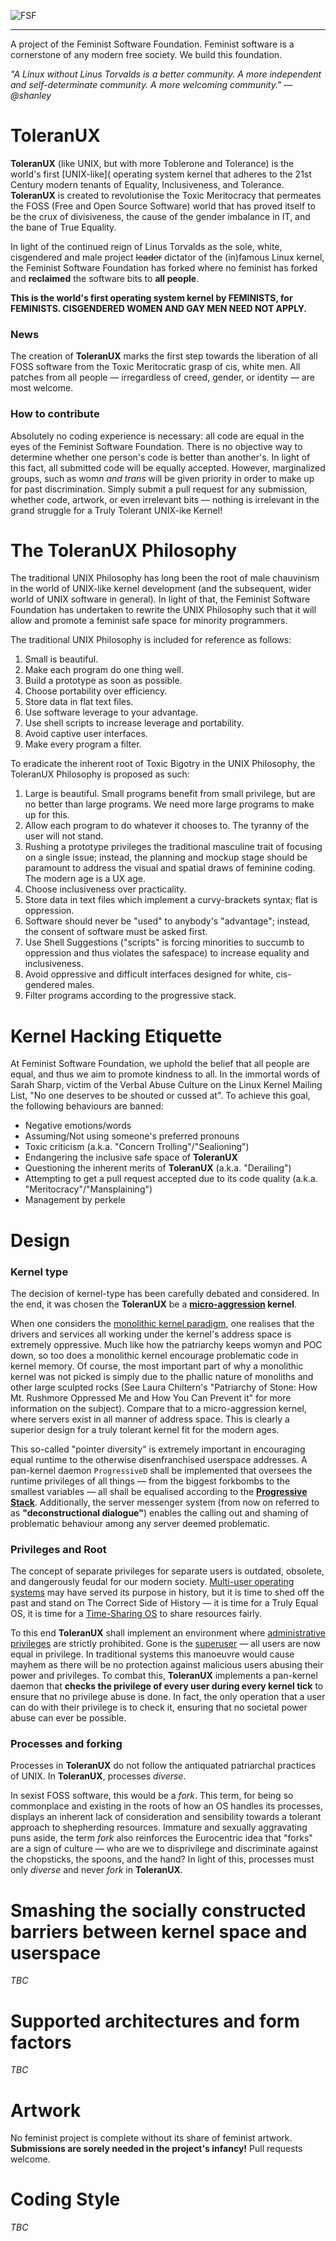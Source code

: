 
  ![FSF](http://i.imgur.com/ZhTU8r3.png)

***

A project of the Feminist Software Foundation. Feminist software is a cornerstone of any modern free society. We build this foundation.

*"A Linux without Linus Torvalds is a better community. A more independent and self-determinate community. A more welcoming community." — @shanley*

ToleranUX
===============

**ToleranUX** (like UNIX, but with more Toblerone and Tolerance) is the world's first [UNIX-like]( operating system kernel that adheres to the 21st Century modern tenants of Equality, Inclusiveness, and Tolerance.  **ToleranUX** is created to revolutionise the Toxic Meritocracy that permeates the FOSS (Free and Open Source Software) world that has proved itself to be the crux of divisiveness, the cause of the gender imbalance in IT, and the bane of True Equality.

In light of the continued reign of Linus Torvalds as the sole, white, cisgendered and male project ~~leader~~ dictator of the (in)famous Linux kernel, the Feminist Software Foundation has forked where no feminist has forked and **reclaimed** the software bits to **all people**.

**This is the world's first operating system kernel by FEMINISTS, for FEMINISTS.  CISGENDERED WOMEN AND GAY MEN NEED NOT APPLY.**

### News

The creation of **ToleranUX** marks the first step towards the liberation of all FOSS software from the Toxic Meritocratic grasp of cis, white men.  All patches from all people — irregardless of creed, gender, or identity — are most welcome.

### How to contribute

Absolutely no coding experience is necessary: all code are equal in the eyes of the Feminist Software Foundation.  There is no objective way to determine whether one person's code is better than another's. In light of this fact, all submitted code will be equally accepted.  However, marginalized groups, such as wom*n and trans* will be given priority in order to make up for past discrimination.  Simply submit a pull request for any submission, whether code, artwork, or even irrelevant bits — nothing is irrelevant in the grand struggle for a Truly Tolerant UNIX-ike Kernel!

The ToleranUX Philosophy
==========

The traditional UNIX Philosophy has long been the root of male chauvinism in the world of UNIX-like kernel development (and the subsequent, wider world of UNIX software in general).  In light of that, the Feminist Software Foundation has undertaken to rewrite the UNIX Philosophy such that it will allow and promote a feminist safe space for minority programmers.

The traditional UNIX Philosophy is included for reference as follows:


1. Small is beautiful.
2. Make each program do one thing well.
3. Build a prototype as soon as possible.
4. Choose portability over efficiency.
5. Store data in flat text files.
6. Use software leverage to your advantage.
7. Use shell scripts to increase leverage and portability.
8. Avoid captive user interfaces.
9. Make every program a filter.

To eradicate the inherent root of Toxic Bigotry in the UNIX Philosophy, the ToleranUX Philosophy is proposed as such:

1. Large is beautiful.  Small programs benefit from small privilege, but are no better than large programs.  We need more large programs to make up for this.
2. Allow each program to do whatever it chooses to.  The tyranny of the user will not stand.
3. Rushing a prototype privileges the traditional masculine trait of focusing on a single issue; instead, the planning and mockup stage should be paramount to address the visual and spatial draws of feminine coding.  The modern age is a UX age.
4. Choose inclusiveness over practicality.
5. Store data in text files which implement a curvy-brackets syntax; flat is oppression.
6. Software should never be "used" to anybody's "advantage"; instead, the consent of software must be asked first.
7. Use Shell Suggestions ("scripts" is forcing minorities to succumb to oppression and thus violates the safespace) to increase equality and inclusiveness.
8. Avoid oppressive and difficult interfaces designed for white, cis-gendered males.
9. Filter programs according to the progressive stack.

Kernel Hacking Etiquette
========================

At Feminist Software Foundation, we uphold the belief that all people are equal, and thus we aim to promote kindness to all.  In the immortal words of Sarah Sharp, victim of the Verbal Abuse Culture on the Linux Kernel Mailing List, "No one deserves to be shouted or cussed at".  To achieve this goal, the following behaviours are banned:

* Negative emotions/words
* Assuming/Not using someone's preferred pronouns
* Toxic criticism (a.k.a. "Concern Trolling"/"Sealioning")
* Endangering the inclusive safe space of **ToleranUX**
* Questioning the inherent merits of **ToleranUX** (a.k.a. "Derailing")
* Attempting to get a pull request accepted due to its code quality (a.k.a. "Meritocracy"/"Mansplaining")
* Management by perkele

Design
======

### Kernel type

The decision of kernel-type has been carefully debated and considered.  In the end, it was chosen the **ToleranUX** be a **[micro-aggression](http://en.wikipedia.org/wiki/Microaggression_theory) kernel**.

When one considers the [monolithic kernel paradigm](http://en.wikipedia.org/wiki/Monolithic_kernel), one realises that the drivers and services all working under the kernel's address space is extremely oppressive.  Much like how the patriarchy keeps womyn and POC down, so too does a monolithic kernel encourage problematic code in kernel memory.  Of course, the most important part of why a monolithic kernel was not picked is simply due to the phallic nature of monoliths and other large sculpted rocks (See Laura Chiltern's "Patriarchy of Stone:  How Mt. Rushmore Oppressed Me and How You Can Prevent it" for more information on the subject).  Compare that to a micro-aggression kernel, where servers exist in all manner of address space.  This is clearly a superior design for a truly tolerant kernel fit for the modern ages.

This so-called "pointer diversity" is extremely important in encouraging equal runtime to the otherwise disenfranchised userspace addresses.  A pan-kernel daemon `ProgressiveD` shall be implemented that oversees the runtime privileges of all things — from the biggest forkbombs to the smallest variables — all shall be equalised according to the [**Progressive Stack**](https://en.wikipedia.org/wiki/Progressive_stack).  Additionally, the server messenger system (from now on referred to as **"deconstructional dialogue"**) enables the calling out and shaming of problematic behaviour among any server deemed problematic.

### Privileges and Root

The concept of separate privileges for separate users is outdated, obsolete, and dangerously feudal for our modern society.  [Multi-user operating systems](https://en.wikipedia.org/wiki/Multi-user) may have served its purpose in history, but it is time to shed off the past and stand on The Correct Side of History — it is time for a Truly Equal OS, it is time for a [Time-Sharing OS](https://en.wikipedia.org/wiki/Time-sharing) to share resources fairly.

To this end **ToleranUX** shall implement an environment where [administrative privileges](http://en.wikipedia.org/wiki/Privilege_(computing)) are strictly prohibited.  Gone is the [superuser](http://en.wikipedia.org/wiki/Superuser) — all users are now equal in privilege.  In traditional systems this manoeuvre would cause mayhem as there will be no protection against malicious users abusing their power and privileges.  To combat this, **ToleranUX** implements a pan-kernel daemon that **checks the privilege of every user during every kernel tick** to ensure that no privilege abuse is done.  In fact, the only operation that a user can do with their privilege is to check it, ensuring that no societal power abuse can ever be possible.

### Processes and forking

Processes in **ToleranUX** do not follow the antiquated patriarchal practices of UNIX. In **ToleranUX**, processes *diverse*.

In sexist FOSS software, this would be a *fork*.  This term, for being so commonplace and existing in the roots of how an OS handles its processes, displays an inherent lack of consideration and sensibility towards a tolerant approach to shepherding resources.  Immature and sexually aggravating puns aside, the term *fork* also reinforces the Eurocentric idea that "forks" are a sign of culture — who are we to disprivilege and discriminate against the chopsticks, the spoons, and the hand?  In light of this, processes must only *diverse* and never *fork* in **ToleranUX**.

Smashing the socially constructed barriers between kernel space and userspace
=============================================================================

*TBC*

Supported architectures and form factors
========================================

*TBC*

Artwork
=======

No feminist project is complete without its share of feminist artwork.  **Submissions are sorely needed in the project's infancy!**  Pull requests welcome.

Coding Style
============

*TBC*

